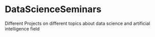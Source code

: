 # DataScienceSeminars
Different Projects on different topics about data science and artificial intelligence field
